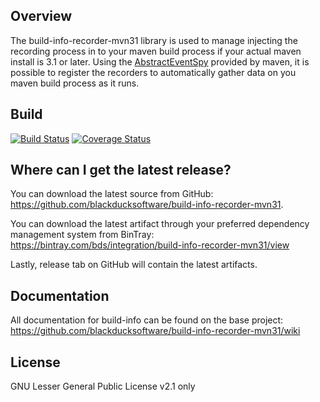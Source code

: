 ## Overview ##
The build-info-recorder-mvn31 library is used to manage injecting the recording process in to your maven build process if your actual maven install is 3.1 or later. Using the [AbstractEventSpy](https://maven.apache.org/ref/3.1.1/maven-core/apidocs/org/apache/maven/eventspy/AbstractEventSpy.html) provided by maven, it is possible to register the recorders to automatically gather data on you maven build process as it runs.

## Build ##

[![Build Status](https://travis-ci.org/blackducksoftware/build-info-recorder-mvn31.svg?branch=master)](https://travis-ci.org/blackducksoftware/build-info-recorder-mvn31)
[![Coverage Status](https://coveralls.io/repos/github/blackducksoftware/build-info-recorder-mvn31/badge.svg?branch=master)](https://coveralls.io/github/blackducksoftware/build-info-recorder-mvn31?branch=master)

## Where can I get the latest release? ##
You can download the latest source from GitHub: https://github.com/blackducksoftware/build-info-recorder-mvn31. 

You can download the latest artifact through your preferred dependency management system from BinTray: https://bintray.com/bds/integration/build-info-recorder-mvn31/view

Lastly, release tab on GitHub will contain the latest artifacts.

## Documentation ##
All documentation for build-info can be found on the base project:  https://github.com/blackducksoftware/build-info-recorder-mvn31/wiki

## License ##
GNU Lesser General Public License v2.1 only

